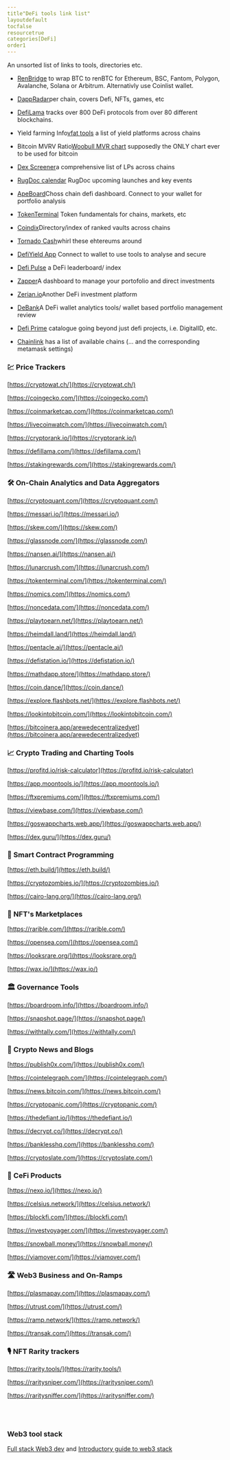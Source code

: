 ```yaml
---
title"DeFi tools link list"
layoutdefault
tocfalse
resourcetrue
categories[DeFi]
order1
---
```

An unsorted list of links to tools, directories etc.

* [RenBridge](https://bridge.renproject.io/mint) to wrap BTC to renBTC for Ethereum, BSC, Fantom, Polygon, Avalanche, Solana or Arbitrum. Alternativly use Coinlist wallet.

* [DappRadar](https://dappradar.com/)per chain, covers Defi, NFTs, games, etc

* [DefiLama](https://defillama.com/) tracks over 800 DeFi protocols from over 80 different blockchains.

* Yield farming Info[vfat tools](https://vfat.tools/)  a list of yield platforms across chains

* Bitcoin MVRV Ratio[Woobull MVR chart](https://charts.woobull.com/bitcoin-mvrv-ratio/) supposedly the ONLY chart ever to be used for bitcoin

* [Dex Screener](https://dexscreener.com/)a comprehensive list of LPs across chains

* [RugDoc calendar](https://rugdoc.io/) RugDoc upcoming launches and key events

* [ApeBoard](https://apeboard.finance/dashboard)Choss chain defi dashboard. Connect to your wallet for portfolio analysis

* [TokenTerminal](https://www.tokenterminal.com/) Token  fundamentals for chains, markets, etc

* [Coindix](https://coindix.com/)Directory/index of ranked vaults across chains

* [Tornado Cash](https://tornado.cash/)whirl these ehtereums around

* [DefiYield App](https://defiyield.app/) Connect to wallet to use tools to analyse and secure

* [Defi Pulse](https://www.defipulse.com/) a DeFi leaderboard/ index

* [Zapper](https://zapper.fi/)A dashboard to manage your portofolio and direct investments

* [Zerian.io](https://zerion.io/)Another DeFi investment platform

* [DeBank](https://debank.live/)A DeFi wallet analytics tools/ wallet based portfolio management review

* [Defi Prime](https://defiprime.com/)  catalogue going beyond just defi projects, i.e. DigitalID, etc.

* [Chainlink](https://chainlist.org/) has a list of available chains (... and the corresponding metamask settings)

### 💹 Price Trackers
[https://cryptowat.ch/](https://cryptowat.ch/)

[https://coingecko.com/](https://coingecko.com/)

[https://coinmarketcap.com/](https://coinmarketcap.com/)

[https://livecoinwatch.com/](https://livecoinwatch.com/)

[https://cryptorank.io/](https://cryptorank.io/)

[https://defillama.com/](https://defillama.com/)

[https://stakingrewards.com/](https://stakingrewards.com/)

### 🛠️ On-Chain Analytics and Data Aggregators
[https://cryptoquant.com/](https://cryptoquant.com/)

[https://messari.io/](https://messari.io/)

[https://skew.com/](https://skew.com/)

[https://glassnode.com/](https://glassnode.com/)

[https://nansen.ai/](https://nansen.ai/)

[https://lunarcrush.com/](https://lunarcrush.com/)

[https://tokenterminal.com/](https://tokenterminal.com/)

[https://nomics.com/](https://nomics.com/)

[https://noncedata.com/](https://noncedata.com/)

[https://playtoearn.net/](https://playtoearn.net/)

[https://heimdall.land/](https://heimdall.land/)

[https://pentacle.ai/](https://pentacle.ai/)

[https://defistation.io/](https://defistation.io/)

[https://mathdapp.store/](https://mathdapp.store/)

[https://coin.dance/](https://coin.dance/)

[https://explore.flashbots.net/](https://explore.flashbots.net/)

[https://lookintobitcoin.com/](https://lookintobitcoin.com/)

[https://bitcoinera.app/arewedecentralizedyet](https://bitcoinera.app/arewedecentralizedyet)

### 📈 Crypto Trading and Charting Tools
[https://profitd.io/risk-calculator](https://profitd.io/risk-calculator)

[https://app.moontools.io/](https://app.moontools.io/)

[https://ftxpremiums.com/](https://ftxpremiums.com/)

[https://viewbase.com/](https://viewbase.com/)

[https://goswappcharts.web.app/](https://goswappcharts.web.app/)

[https://dex.guru/](https://dex.guru/)

### 🤖 Smart Contract Programming
[https://eth.build/](https://eth.build/)

[https://cryptozombies.io/](https://cryptozombies.io/)

[https://cairo-lang.org/](https://cairo-lang.org/)
 
### 🏪 NFT's Marketplaces
[https://rarible.com/](https://rarible.com/)

[https://opensea.com/](https://opensea.com/)

[https://looksrare.org/](https://looksrare.org/)

[https://wax.io/](https://wax.io/)

### 🏛️ Governance Tools
[https://boardroom.info/](https://boardroom.info/)

[https://snapshot.page/](https://snapshot.page/)

[https://withtally.com/](https://withtally.com/)

### 📰 Crypto News and Blogs
[https://publish0x.com/](https://publish0x.com/)

[https://cointelegraph.com/](https://cointelegraph.com/)

[https://news.bitcoin.com/](https://news.bitcoin.com/)

[https://cryptopanic.com/](https://cryptopanic.com/)

[https://thedefiant.io/](https://thedefiant.io/)

[https://decrypt.co/](https://decrypt.co/)

[https://banklesshq.com/](https://banklesshq.com/)

[https://cryptoslate.com/](https://cryptoslate.com/)

### 🏦 CeFi Products
[https://nexo.io/](https://nexo.io/)

[https://celsius.network/](https://celsius.network/)

[https://blockfi.com/](https://blockfi.com/)

[https://investvoyager.com/](https://investvoyager.com/)

[https://snowball.money/](https://snowball.money/)

[https://viamover.com/](https://viamover.com/)

### 🛣️ Web3 Business and On-Ramps
[https://plasmapay.com/](https://plasmapay.com/)

[https://utrust.com/](https://utrust.com/)

[https://ramp.network/](https://ramp.network/)

[https://transak.com/](https://transak.com/)

### 🎙️ NFT Rarity trackers
[https://rarity.tools/](https://rarity.tools/)

[https://raritysniper.com/](https://raritysniper.com/)

[https://raritysniffer.com/](https://raritysniffer.com/)

<br><br>

### Web3 tool stack
[Full stack Web3 dev](https://dev.to/dabit3/the-complete-guide-to-full-stack-web3-development-4g74) 
and [Introductory guide to web3 stack](https://edgeandnode.com/blog/defining-the-web3-stack)

